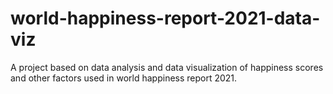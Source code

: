 # world-happiness-report-2021-data-viz
A project based on data analysis and data visualization of happiness scores and other factors used in world happiness report 2021.  
